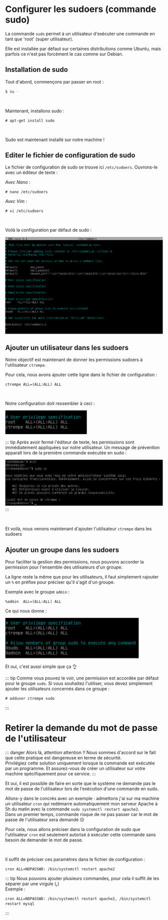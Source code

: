# Configurer les sudoers (commande sudo)

La commande `sudo` permet à un utilisateur d'exécuter une commande en tant que 'root' (super utilisateur).

Elle est installée par défaut sur certaines distributions comme Ubuntu, mais parfois ce n'est pas forcément le cas comme sur Debian.

## Installation de sudo
Tout d'abord, commençons par passer en root :
```sh
$ su -
```

<br>

Maintenant, installons sudo :
```
# apt-get install sudo
```

<br>

Sudo est maintenant installé sur notre machine !

## Editer le fichier de configuration de sudo
Le fichier de configuration de sudo se trouve ici `/etc/sudoers`. Ouvrons-le avec un éditeur de texte :

_Avec Nano :_
```
# nano /etc/sudoers
```

_Avec Vim :_
```
# vi /etc/sudoers
```

<br>

Voilà la configuration par défaut de sudo :


![Sudoers file](./assets-configsudo/sudoersfile.png)


## Ajouter un utilisateur dans les sudoers
Notre objectif est maintenant de donner les permissions sudoers à l'utilisateur `ctrempe`.

Pour cela, nous avons ajouter cette ligne dans le fichier de configuration :
```
ctrempe ALL=(ALL:ALL) ALL
```

<br>

Notre configuration doit ressembler à ceci :


![User sudoers](./assets-configsudo/usersudoers.png)


::: tip
Après avoir fermé l'éditeur de texte, les permissions sont immédiatement appliquées sur notre utilisateur. Un message de prévention apparaît lors de la première commande exécutée en sudo :

![Test sudo](./assets-configsudo/testsudo.png)
:::

<br>

Et voilà, nous venons maintenant d'ajouter l'utilisateur `ctrempe` dans les sudoers


## Ajouter un groupe dans les sudoers
Pour faciliter la gestion des permissions, nous pouvons accorder la permission pour l'ensemble des utilisateurs d'un groupe.

La ligne reste la même que pour les utilisateurs, il faut simplement rajouter un `%` en préfixe pour préciser qu'il s'agit d'un groupe.

Exemple avec le groupe `admin` :

```
%admin  ALL=(ALL:ALL) ALL
```

Ce qui nous donne :

![Group sudoers](./assets-configsudo/groupsudoers.png)

Et oui, c'est aussi simple que ça 👌

::: tip
Comme vous pouvez le voir, une permission est accordée par défaut pour le groupe `sudo`. Si vous souhaitez l'utiliser, vous devez simplement ajouter les utilisateurs concernés dans ce groupe :

```
# adduser ctrempe sudo
```
:::

# Retirer la demande du mot de passe de l'utilisateur

::: danger Alors là, attention attention !!
Nous sommes d'accord sur le fait que cette pratique est dangereuse en terme de sécurité.
<br>
Privilégiez cette solution uniquement lorsque la commande est exécutée par un programme. Et assurez-vous de créer un utilisateur sur votre machine spécifiquement pour ce service.
:::

Et oui, il est possible de faire en sorte que le système ne demande pas le mot de passe de l'utilisateur lors de l'exécution d'une commande en sudo.

Allons-y dans le concrès avec un exemple : admettons j'ai sur ma machine un utilisateur `cron` qui redémarre automatiquement mon serveur Apache à 5h du matin avec la commande `sudo systemctl restart apache2`.
<br>
Dans un premier temps, commande risque de ne pas passer car le mot de passe de l'utilisateur sera demandé 😔

Pour cela, nous allons préciser dans la configuration de sudo que l'utilisateur `cron` est seulement autorisé à exécuter cette commande sans besoin de demander le mot de passe.

<br>

Il suffit de préciser ces paramètres dans le fichier de configuration :

```
cron ALL=NOPASSWD: /bin/systemctl restart apache2
```

::: tip
Nous pouvons ajouter plusieurs commandes, pour cela il suffit de les séparer par une virgule (**,**)
<br>
Exemple :

```
cron ALL=NOPASSWD: /bin/systemctl restart apache2, /bin/systemctl restart mysql
```
:::